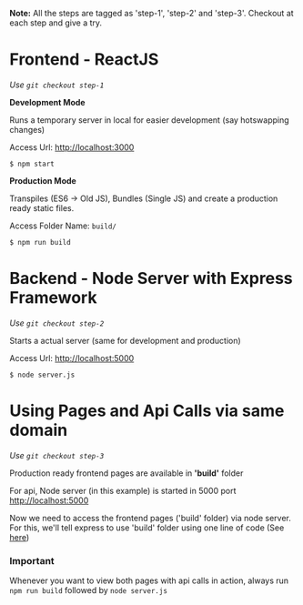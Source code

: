 **Note:** All the steps are tagged as 'step-1', 'step-2' and 'step-3'. Checkout at each step and give a try.

# Frontend - ReactJS

*Use `git checkout step-1`*

**Development Mode**

Runs a temporary server in local for easier development (say hotswapping changes)

Access Url: [http://localhost:3000](http://localhost:3000)

```
$ npm start
```
**Production Mode**

Transpiles (ES6 -> Old JS), Bundles (Single JS) and create a production ready static files.

Access Folder Name: `build/`

```
$ npm run build
```

# Backend - Node Server with Express Framework

*Use `git checkout step-2`*

Starts a actual server (same for development and production)

Access Url:  [http://localhost:5000](http://localhost:5000/api/user)

```
$ node server.js
```

# Using Pages and Api Calls via same domain

*Use `git checkout step-3`*

Production ready frontend pages are available in **'build'** folder

For api, Node server (in this example) is started in 5000 port [http://localhost:5000](http://localhost:5000)

Now we need to access the frontend pages ('build' folder) via node server. For this, we'll tell express to use 'build' folder using one line of code (See [here](https://github.com/rambabusaravanan/mern-starter/commit/942b6aea7125eba5894f783125cb09c3331e1913#diff-78c12f5adc1848d13b1c6f07055d996e))


### Important

Whenever you want to view both pages with api calls in action, always run `npm run build` followed by `node server.js`